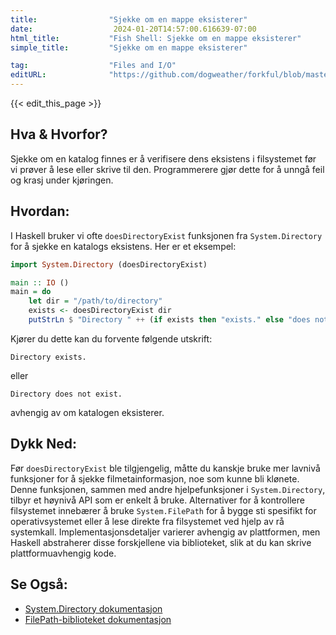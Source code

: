 ```yaml
---
title:                "Sjekke om en mappe eksisterer"
date:                  2024-01-20T14:57:00.616639-07:00
html_title:           "Fish Shell: Sjekke om en mappe eksisterer"
simple_title:         "Sjekke om en mappe eksisterer"

tag:                  "Files and I/O"
editURL:              "https://github.com/dogweather/forkful/blob/master/content/no/haskell/checking-if-a-directory-exists.md"
---
```


{{< edit_this_page >}}

## Hva & Hvorfor?
Sjekke om en katalog finnes er å verifisere dens eksistens i filsystemet før vi prøver å lese eller skrive til den. Programmerere gjør dette for å unngå feil og krasj under kjøringen.

## Hvordan:
I Haskell bruker vi ofte `doesDirectoryExist` funksjonen fra `System.Directory` for å sjekke en katalogs eksistens. Her er et eksempel:

```Haskell
import System.Directory (doesDirectoryExist)

main :: IO ()
main = do
    let dir = "/path/to/directory"
    exists <- doesDirectoryExist dir
    putStrLn $ "Directory " ++ (if exists then "exists." else "does not exist.")
```

Kjører du dette kan du forvente følgende utskrift:

```
Directory exists.
```

eller

```
Directory does not exist.
```

avhengig av om katalogen eksisterer.

## Dykk Ned:
Før `doesDirectoryExist` ble tilgjengelig, måtte du kanskje bruke mer lavnivå funksjoner for å sjekke filmetainformasjon, noe som kunne bli klønete. Denne funksjonen, sammen med andre hjelpefunksjoner i `System.Directory`, tilbyr et høynivå API som er enkelt å bruke. Alternativer for å kontrollere filsystemet innebærer å bruke `System.FilePath` for å bygge sti spesifikt for operativsystemet eller å lese direkte fra filsystemet ved hjelp av rå systemkall. Implementasjonsdetaljer varierer avhengig av plattformen, men Haskell abstraherer disse forskjellene via biblioteket, slik at du kan skrive plattformuavhengig kode.

## Se Også:
- [System.Directory dokumentasjon](https://hackage.haskell.org/package/directory-1.3.6.1/docs/System-Directory.html)
- [FilePath-biblioteket dokumentasjon](https://hackage.haskell.org/package/filepath)
